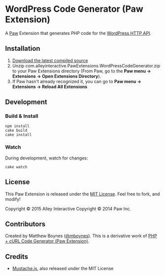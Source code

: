 # WordPress Code Generator (Paw Extension)

A [Paw](http://luckymarmot.com/paw/) Extension that generates PHP code for the [WordPress HTTP API](https://codex.wordpress.org/HTTP_API).

## Installation

1. [Download the latest compiled source](https://github.com/alleyinteractive/Paw-WordPressCodeGenerator/releases/download/1.0.3/com.alleyinteractive.PawExtensions.WordPressCodeGenerator.zip)
2. Unzip com.alleyinteractive.PawExtensions.WordPressCodeGenerator.zip to your Paw Extensions directory (From Paw, go to the **Paw menu &rarr; Extensions &rarr; Open Extensions Directory**).
3. If Paw hasn't already recognized it, you can go to **Paw menu &rarr; Extensions &rarr; Reload All Extensions**

## Development

### Build & Install

```shell
npm install
cake build
cake install
```

### Watch

During development, watch for changes:

```shell
cake watch
```

## License

This Paw Extension is released under the [MIT License](LICENSE). Feel free to fork, and modify!

Copyright © 2015 Alley Interactive
Copyright © 2014 Paw Inc.

## Contributors

Created by Matthew Boynes ([@mboynes](https://github.com/mboynes)). This is a derivative work of [PHP + cURL Code Generator (Paw Extension)](https://github.com/luckymarmot/Paw-PHPcURLCodeGenerator).

## Credits

* [Mustache.js](https://github.com/janl/mustache.js/), also released under the MIT License
